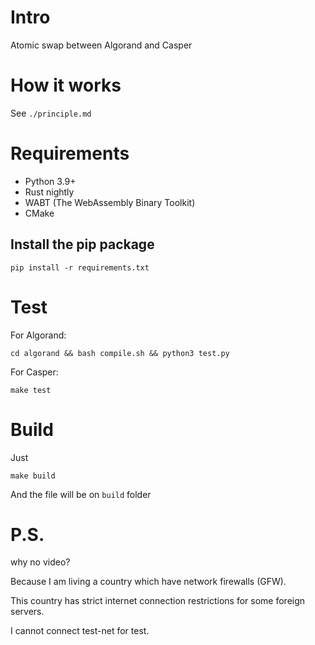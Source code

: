 # Intro

Atomic swap between Algorand and Casper

# How it works

See `./principle.md`

# Requirements

- Python 3.9+
- Rust nightly
- WABT (The WebAssembly Binary Toolkit)
- CMake

## Install the pip package

```
pip install -r requirements.txt
```

# Test

For Algorand:

```
cd algorand && bash compile.sh && python3 test.py
```

For Casper:

```
make test
```

# Build

Just

```
make build
```

And the file will be on `build` folder

# P.S.

why no video?

Because I am living a country which have network firewalls (GFW).

This country has strict internet connection restrictions for some foreign servers.

I cannot connect test-net for test.
